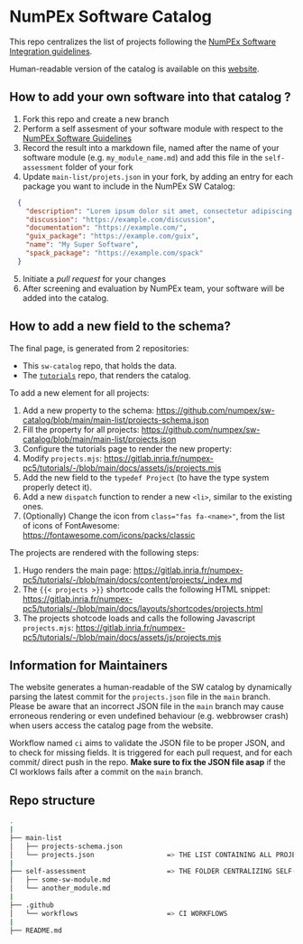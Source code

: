 # NumPEx Software Catalog

This repo centralizes the list of projects following the [NumPEx Software Integration guidelines](https://numpex-pc5.gitlabpages.inria.fr/tutorials/projects/guidelines/index.html).

Human-readable version of the catalog is available on this [website](https://numpex-pc5.gitlabpages.inria.fr/tutorials/projects/index.html).

## How to add your own software into that catalog ?

1. Fork this repo and create a new branch
2. Perform a self assesment of your software module with respect to the [NumPEx Software Guidelines](https://numpex-pc5.gitlabpages.inria.fr/tutorials/projects/guidelines/index.html)
3. Record the result into a markdown file, named after the name of your software module (e.g. `my_module_name.md`) and add this file in the `self-assessment` folder of your fork
4. Update `main-list/projets.json` in your fork, by adding an entry for each package you want to include in the NumPEx SW Catalog:
~~~~json
  {
    "description": "Lorem ipsum dolor sit amet, consectetur adipiscing elit, sed do eiusmod\ntempor incididunt ut labore et dolore magna aliqua. Ut enim ad minim\nveniam, quis nostrud exercitation ullamco laboris nisi ut aliquip ex ea\ncommodo consequat. Duis aute irure dolor in reprehenderit in voluptate\nvelit esse cillum dolore eu fugiat nulla pariatur. Excepteur sint occaecat\ncupidatat non proident, sunt in culpa qui officia deserunt mollit anim id\nest laborum.\n",
    "discussion": "https://example.com/discussion",
    "documentation": "https://example.com/",
    "guix_package": "https://example.com/guix",
    "name": "My Super Software",
    "spack_package": "https://example.com/spack"
  }
~~~~
5. Initiate a _pull request_ for your changes
6. After screening and evaluation by NumPEx team, your software will be added into the catalog.

## How to add a new field to the schema?

The final page, is generated from 2 repositories:

- This `sw-catalog` repo, that holds the data.
- The [`tutorials`](https://gitlab.inria.fr/numpex-pc5/tutorials) repo, that renders the catalog.

To add a new element for all projects:

1. Add a new property to the schema: https://github.com/numpex/sw-catalog/blob/main/main-list/projects-schema.json
2. Fill the property for all projects: https://github.com/numpex/sw-catalog/blob/main/main-list/projects.json
3. Configure the tutorials page to render the new property:
  1. Modify `projects.mjs`: https://gitlab.inria.fr/numpex-pc5/tutorials/-/blob/main/docs/assets/js/projects.mjs
  2. Add the new field to the `typedef Project` (to have the type system properly detect it).
  3. Add a new `dispatch` function to render a new `<li>`, similar to the existing ones.
  4. (Optionally) Change the icon from `class="fas fa-<name>"`, from the list of icons of FontAwesome: https://fontawesome.com/icons/packs/classic

The projects are rendered with the following steps:

1. Hugo renders the main page: https://gitlab.inria.fr/numpex-pc5/tutorials/-/blob/main/docs/content/projects/_index.md
2. The `{{< projects >}}` shortcode calls the following HTML snippet: https://gitlab.inria.fr/numpex-pc5/tutorials/-/blob/main/docs/layouts/shortcodes/projects.html
3. The projects shotcode loads and calls the following Javascript `projects.mjs`: https://gitlab.inria.fr/numpex-pc5/tutorials/-/blob/main/docs/assets/js/projects.mjs

## Information for Maintainers

The website generates a human-readable of the SW catalog by dynamically parsing the latest commit for the `projects.json` file in the `main` branch. Please be aware that an incorrect JSON file in the `main` branch may cause erroneous rendering or even undefined behaviour (e.g. webbrowser crash) when users access the catalog page from the website.

Workflow named `ci`  aims to validate the JSON file to be proper JSON, and to check for missing fields. It is triggered for each pull request, and for each commit/ direct push in the repo. **Make sure to fix the JSON file asap** if the CI worklows fails after a commit on the `main` branch.


## Repo structure
```bash
.
|
├── main-list
│   ├── projects-schema.json
│   └── projects.json                  => THE LIST CONTAINING ALL PROJECTS
|
├── self-assessment                    => THE FOLDER CENTRALIZING SELF-ASSESSMENTS
│   ├── some-sw-module.md
│   └── another_module.md
|
├── .github
│   └── workflows                      => CI WORKFLOWS
|
├── README.md
````
